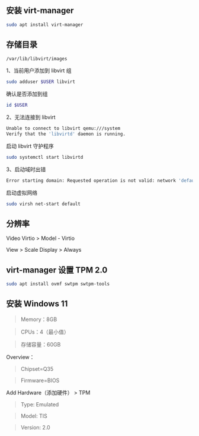 ## 安装 virt-manager

```sh
sudo apt install virt-manager
```

## 存储目录

```sh
/var/lib/libvirt/images
```

1、当前用户添加到 libvirt 组

```sh
sudo adduser $USER libvirt
```

确认是否添加到组

```sh
id $USER
```

2、无法连接到 libvirt

```sh
Unable to connect to libvirt qemu:///system
Verify that the 'libvirtd' daemon is running.
```

启动 libvirt 守护程序

```sh
sudo systemctl start libvirtd
```

3、启动域时出错

```sh
Error starting domain: Requested operation is not valid: network 'default' is not active
```

启动虚拟网络

```sh
sudo virsh net-start default
```

## 分辨率

Video Virtio > Model - Virtio

View > Scale Display > Always

## virt-manager 设置 TPM 2.0

```sh
sudo apt install ovmf swtpm swtpm-tools
```

## 安装 Windows 11

> Memory：8GB

> CPUs：4（最小值）

> 存储容量：60GB

Overview：

> Chipset=Q35

> Firmware=BIOS

Add Hardware（添加硬件） > TPM

> Type: Emulated

> Model: TIS

> Version: 2.0

